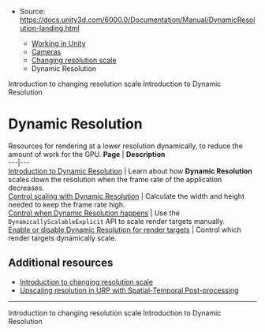 * Source: https://docs.unity3d.com/6000.0/Documentation/Manual/DynamicResolution-landing.html

  * [Working in Unity](https://docs.unity3d.com/6000.0/Documentation/Manual/working-in-unity.html)
  * [Cameras](https://docs.unity3d.com/6000.0/Documentation/Manual/Cameras.html)
  * [Changing resolution scale](https://docs.unity3d.com/6000.0/Documentation/Manual/resolution-scale.html)
  * Dynamic Resolution


[](https://docs.unity3d.com/6000.0/Documentation/Manual/resolution-scale-introduction.html)
Introduction to changing resolution scale
[](https://docs.unity3d.com/6000.0/Documentation/Manual/DynamicResolution-introduction.html)
Introduction to Dynamic Resolution
# Dynamic Resolution
Resources for rendering at a lower resolution dynamically, to reduce the amount of work for the GPU.
**Page** | **Description**  
---|---  
[Introduction to Dynamic Resolution](https://docs.unity3d.com/6000.0/Documentation/Manual/DynamicResolution-introduction.html) | Learn about how **Dynamic Resolution** scales down the resolution when the frame rate of the application decreases.  
[Control scaling with Dynamic Resolution](https://docs.unity3d.com/6000.0/Documentation/Manual/DynamicResolution-control.html) | Calculate the width and height needed to keep the frame rate high.  
[Control when Dynamic Resolution happens](https://docs.unity3d.com/6000.0/Documentation/Manual/DynamicResolution-control-when-occurs.html) | Use the `DynamicallyScalableExplicit` API to scale render targets manually.  
[Enable or disable Dynamic Resolution for render targets](https://docs.unity3d.com/6000.0/Documentation/Manual/DynamicResolution-enable-disable.html) | Control which render targets dynamically scale.  
## Additional resources
  * [Introduction to changing resolution scale](https://docs.unity3d.com/6000.0/Documentation/Manual/resolution-scale-introduction.html)
  * [Upscaling resolution in URP with Spatial-Temporal Post-processing](https://docs.unity3d.com/6000.0/Documentation/Manual/urp/change-resolution-scale-urp.html)


* * *
[](https://docs.unity3d.com/6000.0/Documentation/Manual/resolution-scale-introduction.html)
Introduction to changing resolution scale
[](https://docs.unity3d.com/6000.0/Documentation/Manual/DynamicResolution-introduction.html)
Introduction to Dynamic Resolution
